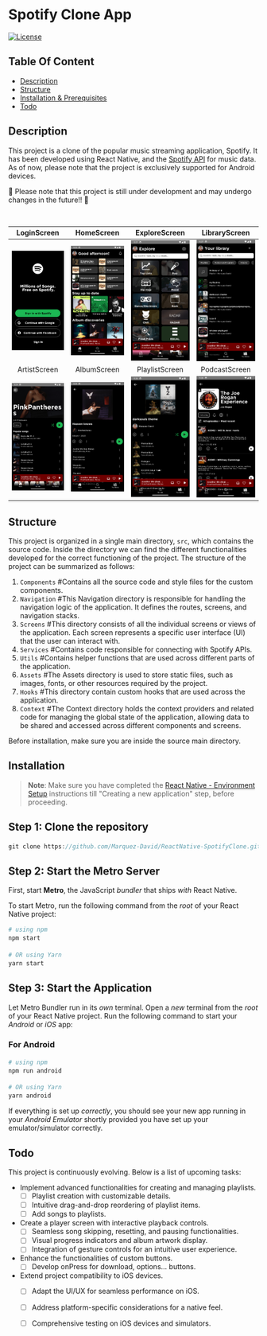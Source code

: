 # Spotify Clone App

[![License](https://img.shields.io/static/v1?label=License&message=MIT&color=blue&?style=plastic&logo=appveyor)](https://github.com/Marquez-David/SpotifyClone/blob/main/LICENSE)

## Table Of Content

- [Description](#description)
- [Structure](#structure)
- [Installation & Prerequisites](#installation)
- [Todo](#todo)

## Description
This project is a clone of the popular music streaming application, Spotify. It has been developed using React Native, and the [Spotify API](https://developer.spotify.com/documentation/web-api) for music data. As of now, please note that the project is exclusively supported for Android devices.  

🚀 Please note that this project is still under development and may undergo changes in the future!! 🚀

<br>

| LoginScreen | HomeScreen | ExploreScreen | LibraryScreen |
|:---------------:|:---------------:|:---------------:|:---------------:|
| ![LoginScreen](src/assets/screenshots/LoginScreen.PNG) | ![HomeScreen](src/assets/screenshots/HomeScreen.png) | ![SearchScreen](src/assets/screenshots/ExploreScreen.png) | ![YourLibraryScreen](src/assets/screenshots/LibraryScreen.png)
| ArtistScreen | AlbumScreen | PlaylistScreen | PodcastScreen |  
![ArtistScreen](src/assets/screenshots/ArtistScreen.png) | ![AlbumScreen](src/assets/screenshots/AlbumScreen.png) | ![PlaylistScreen](src/assets/screenshots/PlaylistScreen.png) | ![PodcastScreen](src/assets/screenshots/PodcastScreen.png)

## Structure

This project is organized in a single main directory, `src`, which contains the source code. Inside the directory we can find the different functionalities developed for the correct functioning of the project. The structure of the project can be summarized as follows:

1. `Components` #Contains all the source code and style files for the custom components.
2. `Navigation` #This Navigation directory is responsible for handling the navigation logic of the application. It defines the routes, screens, and navigation stacks.
3. `Screens` #This directory consists of all the individual screens or views of the application. Each screen represents a specific user interface (UI) that the user can interact with. 
4. `Services` #Contains code responsible for connecting with Spotify APIs.
5. `Utils` #Contains helper functions that are used across different parts of the application.
6. `Assets` #The Assets directory is used to store static files, such as images, fonts, or other resources required by the project.
7. `Hooks` #This directory contain custom hooks that are used across the application.
8. `Context` #The Context directory holds the context providers and related code for managing the global state of the application, allowing data to be shared and accessed across different components and screens.

Before installation, make sure you are inside the source main directory.

## Installation

>**Note**: Make sure you have completed the [React Native - Environment Setup](https://reactnative.dev/docs/environment-setup) instructions till "Creating a new application" step, before proceeding.

## Step 1: Clone the repository
```js
git clone https://github.com/Marquez-David/ReactNative-SpotifyClone.git
```

## Step 2: Start the Metro Server

First, start **Metro**, the JavaScript _bundler_ that ships _with_ React Native.

To start Metro, run the following command from the _root_ of your React Native project:

```bash
# using npm
npm start

# OR using Yarn
yarn start
```

## Step 3: Start the Application

Let Metro Bundler run in its _own_ terminal. Open a _new_ terminal from the _root_ of your React Native project. Run the following command to start your _Android_ or _iOS_ app:

### For Android

```bash
# using npm
npm run android

# OR using Yarn
yarn android
```

If everything is set up _correctly_, you should see your new app running in your _Android Emulator_ shortly provided you have set up your emulator/simulator correctly.

## Todo
This project is continuously evolving. Below is a list of upcoming tasks:

- Implement advanced functionalities for creating and managing playlists.
  - [ ] Playlist creation with customizable details.
  - [ ] Intuitive drag-and-drop reordering of playlist items.
  - [ ] Add songs to playlists.

- Create a player screen with interactive playback controls.
  - [ ] Seamless song skipping, resetting, and pausing functionalities.
  - [ ] Visual progress indicators and album artwork display.
  - [ ] Integration of gesture controls for an intuitive user experience.

- Enhance the functionalities of custom buttons.
  - [ ] Develop onPress for download, options... buttons.

- Extend project compatibility to iOS devices.
  - [ ] Adapt the UI/UX for seamless performance on iOS.
  - [ ] Address platform-specific considerations for a native feel.
  - [ ] Comprehensive testing on iOS devices and simulators.





